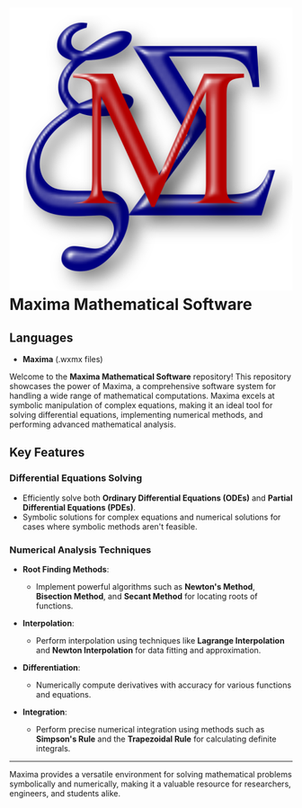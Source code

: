 # ![Maxima Mathematical Software](Maxima-new.svg.png) Maxima Mathematical Software

## Languages
- **Maxima** (.wxmx files)

Welcome to the **Maxima Mathematical Software** repository! This repository showcases the power of Maxima, a comprehensive software system for handling a wide range of mathematical computations. Maxima excels at symbolic manipulation of complex equations, making it an ideal tool for solving differential equations, implementing numerical methods, and performing advanced mathematical analysis.

## Key Features

### Differential Equations Solving
- Efficiently solve both **Ordinary Differential Equations (ODEs)** and **Partial Differential Equations (PDEs)**.
- Symbolic solutions for complex equations and numerical solutions for cases where symbolic methods aren't feasible.

### Numerical Analysis Techniques
- **Root Finding Methods**:
  - Implement powerful algorithms such as **Newton's Method**, **Bisection Method**, and **Secant Method** for locating roots of functions.
  
- **Interpolation**:
  - Perform interpolation using techniques like **Lagrange Interpolation** and **Newton Interpolation** for data fitting and approximation.
  
- **Differentiation**:
  - Numerically compute derivatives with accuracy for various functions and equations.
  
- **Integration**:
  - Perform precise numerical integration using methods such as **Simpson's Rule** and the **Trapezoidal Rule** for calculating definite integrals.


---

Maxima provides a versatile environment for solving mathematical problems symbolically and numerically, making it a valuable resource for researchers, engineers, and students alike.
